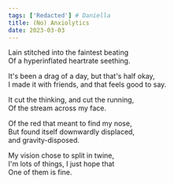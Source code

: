 ```yaml
---  
tags: ['Redacted'] # Daniella
title: (No) Anxiolytics
date: 2023-03-03
---
```


Lain stitched into the faintest beating  
Of a hyperinflated heartrate seething.

It's been a drag of a day, but that's half okay,  
I made it with friends, and that feels good to say.

It cut the thinking, and cut the running,  
Of the stream across my face.

Of the red that meant to find my nose,  
But found itself downwardly displaced,  
and gravity-disposed.

My vision chose to split in twine,  
I'm lots of things, I just hope that  
One of them is fine.
